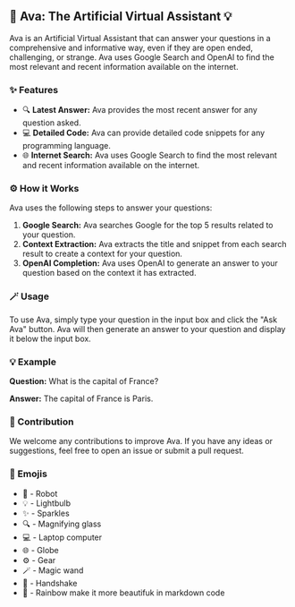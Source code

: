 ## 🤖 Ava: The Artificial Virtual Assistant 💡

Ava is an Artificial Virtual Assistant that can answer your questions in a comprehensive and informative way, even if they are open ended, challenging, or strange. Ava uses Google Search and OpenAI to find the most relevant and recent information available on the internet.

### ✨ Features

* 🔍 **Latest Answer:** Ava provides the most recent answer for any question asked.
* 💻 **Detailed Code:** Ava can provide detailed code snippets for any programming language.
* 🌐 **Internet Search:** Ava uses Google Search to find the most relevant and recent information available on the internet.

### ⚙️ How it Works

Ava uses the following steps to answer your questions:

1. **Google Search:** Ava searches Google for the top 5 results related to your question.
2. **Context Extraction:** Ava extracts the title and snippet from each search result to create a context for your question.
3. **OpenAI Completion:** Ava uses OpenAI to generate an answer to your question based on the context it has extracted.

### 🪄 Usage

To use Ava, simply type your question in the input box and click the "Ask Ava" button. Ava will then generate an answer to your question and display it below the input box.

### 💡 Example

**Question:** What is the capital of France?

**Answer:** The capital of France is Paris.

### 🤝 Contribution

We welcome any contributions to improve Ava. If you have any ideas or suggestions, feel free to open an issue or submit a pull request.

### 🌈 Emojis

* 🤖 - Robot
* 💡 - Lightbulb
* ✨ - Sparkles
* 🔍 - Magnifying glass
* 💻 - Laptop computer
* 🌐 - Globe
* ⚙️ - Gear
* 🪄 - Magic wand
* 🤝 - Handshake
* 🌈 - Rainbow
make it more beautifuk in markdown code
